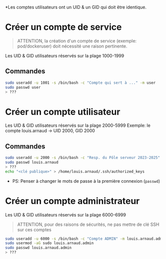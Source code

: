 *Les comptes utilisateurs ont un UID & un GID qui doit être identique.

# Créer un compte de service

> ATTENTION, la création d'un compte de service (exemple: pod/dockeruser) 
> doit nécessité une raison pertinente.

Les UID & GID utilisateurs réservés sur la plage 1000-1999

## Commandes

```bash
sudo useradd -u 1001 -s /bin/bash -c "Compte qui sert à ..." -m user
sudo passwd user
> ???
```

# Créer un compte utilisateur

Les UID & GID utilisateurs réservés sur la plage 2000-5999
Exemple: le compte louis.arnaud -> UID 2000, GID 2000

## Commandes

```bash
sudo useradd -u 2000 -s /bin/bash -c "Resp. du Pôle serveur 2023-2025" -m louis.arnaud
sudo passwd louis.arnaud
> ???
echo "<clé publique>" > /home/louis.arnaud/.ssh/authorized_keys
```

* PS: Penser à changer le mots de passe à la première connexion (`passwd`)

# Créer un compte administrateur

Les UID & GID utilisateurs réservés sur la plage 6000-6999

> ATTENTION, pour des raisons de sécurités, ne pas mettre de clé SSH sur ces comptes

```bash
sudo useradd -u 6000 -s /bin/bash -c "Compte ADMIN" -m louis.arnaud.admin
sudo usermod -aG sudo louis.arnaud.admin
sudo passwd louis.arnaud.admin
> ???
```
